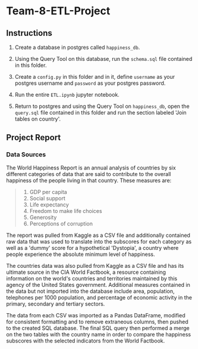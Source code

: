 # Team-8-ETL-Project


## Instructions

1. Create a database in postgres called `happiness_db`.

1. Using the Query Tool on this database, run the `schema.sql` file contained in this folder.

1. Create a `config.py` in this folder and in it, define `username` as your postgres username and `password` as your postgres password.

1. Run the entire `ETL.ipynb` jupyter notebook.

1. Return to postgres and using the Query Tool on `happiness_db`, open the `query.sql` file contained in this folder and run the section labeled 'Join tables on country'.


## Project Report

### Data Sources

The World Happiness Report is an annual analysis of countries by six different categories of data that are said to contribute to the overall happiness of the people living in that country.  These measures are:

> 1. GDP per capita
> 1. Social support
> 1. Life expectancy
> 1. Freedom to make life choices
> 1. Generosity
> 1. Perceptions of corruption

The report was pulled from Kaggle as a CSV file and additionally contained raw data that was used to translate into the subscores for each category as well as a 'dummy' score for a hypothetical 'Dystopia', a country where people experience the absolute minimum level of happiness.

The countries data was also pulled from Kaggle as a CSV file and has its ultimate source in the CIA World Factbook, a resource containing information on the world's countries and territories maintained by this agency of the United States government.  Additional measures contained in the data but not imported into the database include area, population, telephones per 1000 population, and percentage of economic activity in the primary, secondary and tertiary sectors.

The data from each CSV was imported as a Pandas DataFrame, modified for consistent formatting and to remove extraneous columns, then pushed to the created SQL database.  The final SQL query then performed a merge on the two tables with the country name in order to compare the happiness subscores with the selected indicators from the World Factbook.